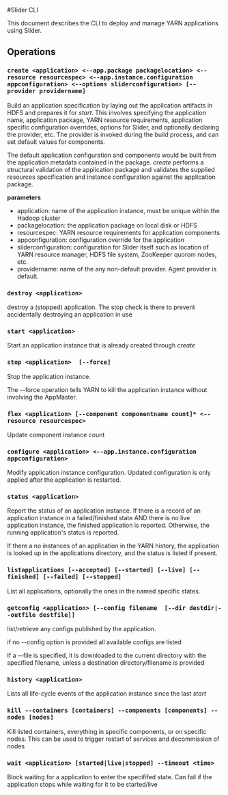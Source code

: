 <!---
  Licensed under the Apache License, Version 2.0 (the "License");
  you may not use this file except in compliance with the License.
  You may obtain a copy of the License at
  
   http://www.apache.org/licenses/LICENSE-2.0
  
  Unless required by applicable law or agreed to in writing, software
  distributed under the License is distributed on an "AS IS" BASIS,
  WITHOUT WARRANTIES OR CONDITIONS OF ANY KIND, either express or implied.
  See the License for the specific language governing permissions and
  limitations under the License. See accompanying LICENSE file.
-->

#Slider CLI

This document describes the CLI to deploy and manage YARN applications using Slider.

## Operations

### `create <application> <--app.package packagelocation> <--resource resourcespec> <--app.instance.configuration appconfiguration> <--options sliderconfiguration> [--provider providername]`

Build an application specification by laying out the application artifacts in HDFS and prepares it for *start*. This involves specifying the application name, application package, YARN resource requirements, application specific configuration overrides, options for Slider, and optionally declaring the provider, etc. The provider is invoked during the build process, and can set default values for components.

The default application configuration and components would be built from the application metadata contained in the package. *create* performs a structural validation of the application package and validates the supplied resources specification and instance configuration against the application package.

**parameters**

* application: name of the application instance, must be unique within the Hadoop cluster
* packagelocation: the application package on local disk or HDFS
* resourcespec: YARN resource requirements for application components
* appconfiguration: configuration override for the application
* sliderconfiguration: configuration for Slider itself such as location of YARN resource manager, HDFS file system, ZooKeeper quorom nodes, etc.
* providername: name of the any non-default provider. Agent provider is default.

### `destroy <application>` 

destroy a (stopped) application. The stop check is there to prevent accidentally destroying an application in use

### `start <application>` 

Start an application instance that is already created through *create*

### `stop <application>  [--force]`

Stop the application instance. 

The --force operation tells YARN to kill the application instance without involving the AppMaster.

### `flex <application> [--component componentname count]* <--resource resourcespec>`

Update component instance count
 
### `configure <application> <--app.instance.configuration appconfiguration>`
 
Modify application instance configuration. Updated configuration is only applied after the application is restarted.

### `status <application>`

Report the status of an application instance. If there is a record of an application instance in a failed/finished state AND there is no live application instance, the finished application is reported. Otherwise, the running application's status is reported.

If there a no instances of an application in the YARN history, the application is looked up in the applications directory, and the status is listed if present.


### `listapplications [--accepted] [--started] [--live] [--finished] [--failed] [--stopped]` 

List all applications, optionally the ones in the named specific states. 


### `getconfig <application> [--config filename  [--dir destdir|--outfile destfile]]`

list/retrieve any configs published by the application.

if no --config option is provided all available configs are listed

If a --file is specified, it is downloaded to the current directory with the specified filename, unless a destination directory/filename is provided


### `history <application>`

Lists all life-cycle events of the application instance since the last *start*

### `kill --containers [containers] --components [components] --nodes [nodes]`

Kill listed containers, everything in specific components, or on specific nodes. This can be used to trigger restart of services and decommission of nodes

### `wait <application> [started|live|stopped] --timeout <time>`

Block waiting for a application to enter the specififed state. Can fail if the application stops while waiting for it to be started/live
